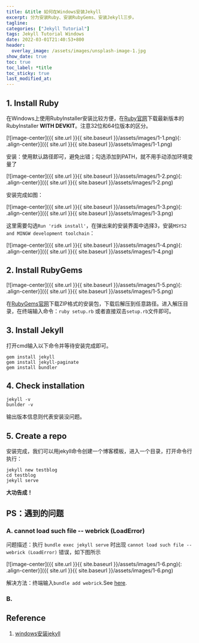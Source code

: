 ```yaml
---
title: &title 如何在Windows安装Jekyll
excerpt: 分为安装Ruby、安装RubyGems、安装Jekyll三步。
tagline: 
categories: ["Jekyll Tutorial"]
tags: Jekyll Tutorial Windows
date: 2022-03-01T21:40:53+800
header:
  overlay_image: /assets/images/unsplash-image-1.jpg
show_date: true
toc: true
toc_label: *title
toc_sticky: true
last_modified_at:
---
```

## 1. Install Ruby
在Windows上使用RubyInstaller安装比较方便，在[Ruby官网](https://rubyinstaller.org/downloads/)下载最新版本的RubyInstaller **WITH DEVKIT**。注意32位和64位版本的区分。

[![image-center]({{ site.url }}{{ site.baseurl }}/assets/images/1-1.png){: .align-center}]({{ site.url }}{{ site.baseurl }}/assets/images/1-1.png)

安装：使用默认路径即可，避免出错；勾选添加到PATH，就不用手动添加环境变量了

[![image-center]({{ site.url }}{{ site.baseurl }}/assets/images/1-2.png){: .align-center}]({{ site.url }}{{ site.baseurl }}/assets/images/1-2.png)

安装完成如图：

[![image-center]({{ site.url }}{{ site.baseurl }}/assets/images/1-3.png){: .align-center}]({{ site.url }}{{ site.baseurl }}/assets/images/1-3.png)

这里需要勾选`Run 'ridk install'`，在弹出来的安装界面中选择3，安装`MSYS2 and MINGW development toolchain`：

[![image-center]({{ site.url }}{{ site.baseurl }}/assets/images/1-4.png){: .align-center}]({{ site.url }}{{ site.baseurl }}/assets/images/1-4.png)

## 2. Install RubyGems

[![image-center]({{ site.url }}{{ site.baseurl }}/assets/images/1-5.png){: .align-center}]({{ site.url }}{{ site.baseurl }}/assets/images/1-5.png)

在[RubyGems官网](https://rubygems.org/pages/download)下载ZIP格式的安装包，下载后解压到任意路径。进入解压目录，在终端输入命令：`ruby setup.rb` 或者直接双击`setup.rb`文件即可。

## 3. Install Jekyll

打开cmd输入以下命令并等待安装完成即可。

```
gem install jekyll
gem install jekyll-paginate
gem install bundler
```

## 4. Check installation

```
jekyll -v
bunlder -v
```

输出版本信息则代表安装没问题。


## 5. Create a repo

安装完成，我们可以用jekyll命令创建一个博客模板，进入一个目录，打开命令行执行：

```
jekyll new testblog
cd testblog
jekyll serve
```

**大功告成！**

## PS：遇到的问题

### A. cannot load such file -- webrick (LoadError)

问题描述：执行 `bundle exec jekyll serve` 时出现 `cannot load such file -- webrick (LoadError)` 错误，如下图所示

[![image-center]({{ site.url }}{{ site.baseurl }}/assets/images/1-6.png){: .align-center}]({{ site.url }}{{ site.baseurl }}/assets/images/1-6.png)

解决方法：终端输入`bundle add webrick`.See [here](https://github.com/jekyll/jekyll/issues/8523).

### B.


## Reference
  
  1. [windows安装jekyll](https://www.cnblogs.com/mingyue5826/p/11533978.html)